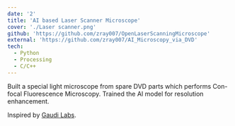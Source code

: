 ```yaml
---
date: '2'
title: 'AI based Laser Scanner Microscope'
cover: './Laser scanner.png'
github: 'https://github.com/zray007/OpenLaserScanningMicroscope'
external: 'https://github.com/zray007/AI_Microscopy_via_DVD'
tech:
  - Python
  - Processing
  - C/C++
---
```


Built a special light microscope from spare DVD parts which performs Con-focal Fluorescence Microscopy. Trained the AI model for resolution enhancement.

Inspired by [Gaudi Labs](http://www.gaudi.ch/GaudiLabs/?page_id=652).
